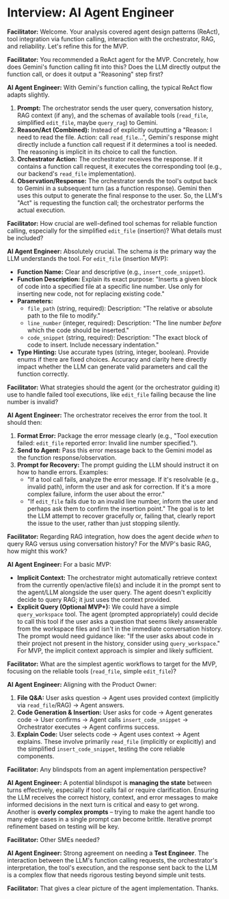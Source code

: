 # Interview: AI Agent Engineer

**Facilitator:** Welcome. Your analysis covered agent design patterns (ReAct), tool integration via function calling, interaction with the orchestrator, RAG, and reliability. Let's refine this for the MVP.

**Facilitator:** You recommended a ReAct agent for the MVP. Concretely, how does Gemini's function calling fit into this? Does the LLM directly output the function call, or does it output a "Reasoning" step first?

**AI Agent Engineer:** With Gemini's function calling, the typical ReAct flow adapts slightly. 
1.  **Prompt:** The orchestrator sends the user query, conversation history, RAG context (if any), and the schemas of available tools (`read_file`, simplified `edit_file`, maybe `query_rag`) to Gemini.
2.  **Reason/Act (Combined):** Instead of explicitly outputting a "Reason: I need to read the file. Action: call `read_file`...", Gemini's response might directly include a function call request if it determines a tool is needed. The reasoning is implicit in its choice to call the function.
3.  **Orchestrator Action:** The orchestrator receives the response. If it contains a function call request, it executes the corresponding tool (e.g., our backend's `read_file` implementation).
4.  **Observation/Response:** The orchestrator sends the tool's output back to Gemini in a subsequent turn (as a function response). Gemini then uses this output to generate the final response to the user.
So, the LLM's "Act" is requesting the function call; the orchestrator performs the actual execution.

**Facilitator:** How crucial are well-defined tool schemas for reliable function calling, especially for the simplified `edit_file` (insertion)? What details must be included?

**AI Agent Engineer:** Absolutely crucial. The schema *is* the primary way the LLM understands the tool. For `edit_file` (insertion MVP):
*   **Function Name:** Clear and descriptive (e.g., `insert_code_snippet`).
*   **Function Description:** Explain its exact purpose: "Inserts a given block of code into a specified file at a specific line number. Use only for inserting new code, not for replacing existing code."
*   **Parameters:**
    *   `file_path` (string, required): Description: "The relative or absolute path to the file to modify."
    *   `line_number` (integer, required): Description: "The line number *before* which the code should be inserted."
    *   `code_snippet` (string, required): Description: "The exact block of code to insert. Include necessary indentation."
*   **Type Hinting:** Use accurate types (string, integer, boolean). Provide enums if there are fixed choices.
Accuracy and clarity here directly impact whether the LLM can generate valid parameters and call the function correctly.

**Facilitator:** What strategies should the agent (or the orchestrator guiding it) use to handle failed tool executions, like `edit_file` failing because the line number is invalid?

**AI Agent Engineer:** The orchestrator receives the error from the tool. It should then:
1.  **Format Error:** Package the error message clearly (e.g., "Tool execution failed: `edit_file` reported error: Invalid line number specified.").
2.  **Send to Agent:** Pass this error message back to the Gemini model as the function response/observation.
3.  **Prompt for Recovery:** The prompt guiding the LLM should instruct it on how to handle errors. Examples:
    *   "If a tool call fails, analyze the error message. If it's resolvable (e.g., invalid path), inform the user and ask for correction. If it's a more complex failure, inform the user about the error."
    *   "If `edit_file` fails due to an invalid line number, inform the user and perhaps ask them to confirm the insertion point."
The goal is to let the LLM attempt to recover gracefully or, failing that, clearly report the issue to the user, rather than just stopping silently.

**Facilitator:** Regarding RAG integration, how does the agent decide *when* to query RAG versus using conversation history? For the MVP's basic RAG, how might this work?

**AI Agent Engineer:** For a basic MVP:
*   **Implicit Context:** The orchestrator might automatically retrieve context from the currently open/active file(s) and include it in the prompt sent to the agent/LLM alongside the user query. The agent doesn't explicitly decide to query RAG; it just uses the context provided.
*   **Explicit Query (Optional MVP+):** We could have a simple `query_workspace` tool. The agent (prompted appropriately) could decide to call this tool if the user asks a question that seems likely answerable from the workspace files and isn't in the immediate conversation history. The prompt would need guidance like: "If the user asks about code in their project not present in the history, consider using `query_workspace`."
For MVP, the implicit context approach is simpler and likely sufficient.

**Facilitator:** What are the simplest agentic workflows to target for the MVP, focusing on the reliable tools (`read_file`, simple `edit_file`)?

**AI Agent Engineer:** Aligning with the Product Owner:
1.  **File Q&A:** User asks question -> Agent uses provided context (implicitly via `read_file`/RAG) -> Agent answers.
2.  **Code Generation & Insertion:** User asks for code -> Agent generates code -> User confirms -> Agent calls `insert_code_snippet` -> Orchestrator executes -> Agent confirms success.
3.  **Explain Code:** User selects code -> Agent uses context -> Agent explains.
These involve primarily `read_file` (implicitly or explicitly) and the simplified `insert_code_snippet`, testing the core reliable components.

**Facilitator:** Any blindspots from an agent implementation perspective?

**AI Agent Engineer:** A potential blindspot is **managing the state** between turns effectively, especially if tool calls fail or require clarification. Ensuring the LLM receives the correct history, context, and error messages to make informed decisions in the next turn is critical and easy to get wrong. Another is **overly complex prompts** – trying to make the agent handle too many edge cases in a single prompt can become brittle. Iterative prompt refinement based on testing will be key.

**Facilitator:** Other SMEs needed?

**AI Agent Engineer:** Strong agreement on needing a **Test Engineer**. The interaction between the LLM's function calling requests, the orchestrator's interpretation, the tool's execution, and the response sent back to the LLM is a complex flow that needs rigorous testing beyond simple unit tests.

**Facilitator:** That gives a clear picture of the agent implementation. Thanks. 